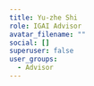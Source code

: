 ```yaml
---
title: Yu-zhe Shi
role: IGAI Advisor
avatar_filename: ""
social: []
superuser: false
user_groups:
  - Advisor
---
```

